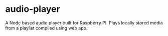 # audio-player
A Node based audio player built for Raspberry PI. Plays locally stored media from a playlist compiled using web app. 
